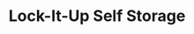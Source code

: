 ---
title: "Lock-It-Up Self Storage"
url: /oregon/lock-it-up-self-storage-dustin-road-9/
shop: Mieten
---